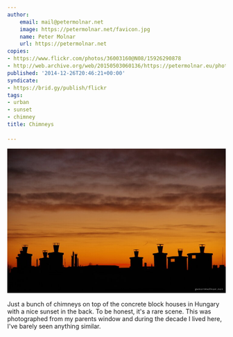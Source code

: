 ```yaml
---
author:
    email: mail@petermolnar.net
    image: https://petermolnar.net/favicon.jpg
    name: Peter Molnar
    url: https://petermolnar.net
copies:
- https://www.flickr.com/photos/36003160@N08/15926290878
- http://web.archive.org/web/20150503060136/https://petermolnar.eu/photo/chimneys/
published: '2014-12-26T20:46:21+00:00'
syndicate:
- https://brid.gy/publish/flickr
tags:
- urban
- sunset
- chimney
title: Chimneys

---
```


![](chimneys.jpg)

Just a bunch of chimneys on top of the concrete block houses in Hungary
with a nice sunset in the back. To be honest, it's a rare scene. This
was photographed from my parents window and during the decade I lived
here, I've barely seen anything similar.